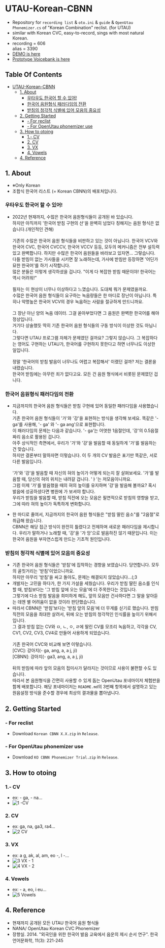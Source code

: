 # UTAU-Korean-CBNN
- Repository for `recording list` &amp; `oto.ini` &amp; `guide` &amp; `OpenUtau Phonemizer.cs` of "Korean Combination" reclist. (for UTAU)
- similar with Korean CVC, easy-to-record, sings with most natural Korean.
- recording = 606 <br>alias = 3390
- [DEMO is here](https://www.youtube.com/watch?v=kPg3XYrKIMQ)
- [Prototype Voicebank is here](https://inthe6788.wixsite.com/nero-the-black-cat/utau)

## Table Of Contents 
- [UTAU-Korean-CBNN](#utau-korean-cbnn)
  * [1. About](#1-about)
    + [우타우도 한국어 할 수 있어!](#우타우도-한국어-할-수-있어)
    + [한국어 음원형식 패러다임의 전환](#한국어-음원형식-패러다임의-전환)
    + [받침의 청각적 식별에 있어 모음의 중요성](#받침의-청각적-식별에-있어-모음의-중요성)
  * [2. Getting Started](#2-getting-started)
    + [- For reclist](#--for-reclist)
    + [- For OpenUtau phonemizer use](#--for-openutau-phonemizer-use)
  * [3. How to otoing](#3-how-to-otoing)
    + [1.- CV](#1--cv)
    + [2. CV](#2-cv)
    + [3. VX](#3-vx)
    + [4. Vowels](#4-vowels)
   * [4. Reference](#4-reference)

## 1. About
- ※Only Korean 
- 조합식 한국어 리스트 (= Korean CBNN)의 배포처입니다.
### 우타우도 한국어 할 수 있어!  
- 2022년 현재까지, 수많은 한국어 음원형식들이 공개된 바 있습니다. <br> 하지만 아직까지 '한국어 받침 구현의 산'을 완벽히 넘었다 칭해지는 음원 형식은 없습니다.(개인적인 견해) <br><br> 기존의 수많은 한국어 음원 형식들을 비판하고 있는 것이 아닙니다. 한국어 VCV와 한국어 CVC, 한국어 CVCCV, 한국어 VCCV 등등, 모두의 메커니즘은 전부 설득력 있고 완벽합니다. 하지만 수많은 한국어 음원들을 바라보고 있자면... 그렇습니다. 다들 받침이 없는 가사들을 시키면 잘 노래하는데, 가사에 받침만 등장하면 '어딘가 묘한 한국어'를 하기 시작합니다. <br> 많은 분들은 이렇게 생각하셨을 겁니다. "이게 다 복잡한 받침 때문이야! 한국어는 역시 어려워!"  <br><br> 필자는 이 현상이 너무나 이상하다고 느꼈습니다. 도대체 뭐가 문제였을까요. <br>수많은 한국어 음원 형식들이 요구하는 녹음량들은 한 마디로 장난이 아닙니다. 특히나 악명높은 한국어 VCV의 경우 녹음하는 사람을 절규하게 만드니까요. <br><br>그 장난 아닌 양의 녹음 데이터. 그걸 쏟아부었다면 그 음원은 완벽한 한국어를 해야 정상입니다. <br> 거기다 상술했듯 딱히 기존 한국어 음원 형식들의 구동 방식이 이상한 것도 아닙니다. <br>그렇다면 UTAU 프로그램 자체가 문제였던 걸까요? 그렇지 않습니다. 그 복잡하다는 영어도 구현하는 UTAU가, 한국어를 구현하지 못한다고 하면 너무나도 이상한 일입니다.<br><br> 정말 '한국어의 받침 발음이 너무나도 어렵고 복잡해서' 이랬던 걸까? 저는 결론을 내렸습니다. <br>한국어 받침에는 아무런 죄가 없다고요. 모든 건 음원 형식에서 비롯된 문제였던 겁니다. 
### 한국어 음원형식 패러다임의 전환
- 지금까지의 한국어 음원 형식들은 받침 구현에 있어 동일한 패러다임을 사용했습니다. <br> 기존 한국어 음원 형식들이 '가'와 '강'을 표현하는 방식을 생각해 보세요. 똑같은 '- ga'를 사용해, '- ga' 와 '- ga ang'으로 표현합니다. <br> 이 패러다임의 문제는 다음과 같습니다. '- ga'는 어엿한 1음절인데, '강'의 0.5음절짜리 음소로 활용된 겁니다. <br> 아주 상식적인 측면에서, 우리가 '가'와 '강'을 발음할 때 동일하게 '가'를 발음하는 건 맞습니다. <br>하지만 결론부터 말하자면 이렇습니다. 이 두 개의 CV 발음은 표기만 똑같은, 서로 다른 발음입니다.<br><br> '가'와 '강'을 발음할 때 자신의 혀의 높이가 어떻게 되는지 잘 살펴보세요. '가'를 발음할 때, 당신의 혀의 위치는 내려갈 겁니다. 'ㅏ'는 저모음이니까요. <br> 그럼 이제 '가'를 발음했을 때의 혀의 높이를 유지하며 '강'을 발음해 볼까요? 혹시 발음에 성공하셨다면 병원에 가 보셔야 합니다. <br>우리가 받침을 발음할 때, 받침 직전에 오는 모음은 필연적으로 받침의 영향을 받고, 그에 따라 혀의 높이가 독특하게 변화합니다.

- 한 마디로 줄여서, 지금까지의 한국어 음원 형식들은 "받침 딸린 음소"를 "2음절"로 취급해 왔습니다. <br>CBNN은 해당 접근 방식이 완전히 틀렸다고 전제하며 새로운 패러다임을 제시합니다. 우리가 말하거나 노래할 때, '강'을 '가 앙'으로 발음하진 않기 때문입니다. 이는 한국어 음원을 부자연스럽게 만드는 기초적 원인입니다.

### 받침의 청각적 식별에 있어 모음의 중요성
- 기존 한국어 음원 형식들은 '받침'에 집착하는 경향을 보였습니다. 당연합니다. 모두의 골칫거리는 '받침'이었으니까요. <br> 하지만 아무리 '받침'을 싸고 돌아도, 문제는 해결되지 않았습니다...(;3
- 개발자는 고민을 하다가, 한 가지 가설을 세웠습니다. 우리가 받침 딸린 음소를 인식할 때, 받침보다는 '그 받침 앞에 오는 모음'에 더 주목한다는 것입니다. <br>그렇기에 다소 받침 발음을 희미하게 해도, 앞의 모음만 건사하다면 그 말을 알아듣는 데엔 별 어려움이 없을 것이라 판단했습니다.
- 따라서 CBNN은 '받침'보다는 '받침 앞의 모음'에 더 무게를 싣기로 했습니다. 받침 직전의 모음을 최대한 살려서, 뒤에 오는 받침의 청각적인 인식률을 높이기 위해서입니다. <br>그 결과 받침 없는 CV와 ㅁ, ㄴ, ㅇ, ㄹ에 딸린 CV를 모조리 녹음하고, 각각을 CV, CV1, CV2, CV3, CV4로 만들어 사용하게 되었습니다. <br><br>기존 한국어 CVC와 비교해 보면 이렇습니다. <br>[CVC]: 강아지(- ga, ang, a, a j, ji) <br>[CBNN]: 강아지(- ga3, ang, a, a j, ji)<br><br> 뒤의 받침에 따라 앞의 모음의 접미사가 달라지는 것이므로 사용이 불편할 수도 있습니다. <br>따라서 본 음원형식을 간편히 사용할 수 있게 돕는 OpenUtau 포네마이저 체험판을 함께 배포합니다. 해당 포네마이저는 `README.md`의 3번째 항목에서 설명하고 있는 원음설정 방식을 준수할 경우에 최상의 결과물을 뽑아냅니다.


## 2. Getting Started
### - For reclist
- Download `Korean CBNN X.X.zip` in `Release`.
### - For OpenUtau phonemizer use
- Download `KO CBNN Phonemizer Trial.zip` in `Release`.

## 3. How to otoing
### 1.- CV 
- ex: - ga, - na...
- ![1  -CV](https://user-images.githubusercontent.com/100339835/210084857-5fccb60b-19a8-4e38-9c36-cc51f67a362e.jpg)

 
### 2. CV
- ex: ga, na, ga3, ra4...
- ![2  CV](https://user-images.githubusercontent.com/100339835/210084926-065cb361-4c21-4040-a56f-ee51e674dac7.jpg)
 

### 3. VX 
- ex: a g, ak, al, am, eo -, l -... 
- ![3  VX - 1](https://user-images.githubusercontent.com/100339835/210084944-eac4a6ba-0d0d-4b08-86ec-6d737dc9fce5.jpg)
- ![4  VX - 2](https://user-images.githubusercontent.com/100339835/210084954-e1a85f35-5178-414f-bf2e-616b20c2e171.jpg)


### 4. Vowels 
- ex: - a, eo, i eu...
- ![5  Vowels](https://user-images.githubusercontent.com/100339835/210085213-4398a400-72ff-4c2c-aa9f-7182e6640722.jpg)

## 4. Reference
- 현재까지 공개된 모든 UTAU 한국어 음원 형식들 
- NANA/ OpenUtau Korean CVC Phonemizer <br>
- 장향실. 2014. "외국인을 위한 한국어 발음 교육에서 음운의 제시 순서 연구". 한국언어문화학, 11(3): 221-245
